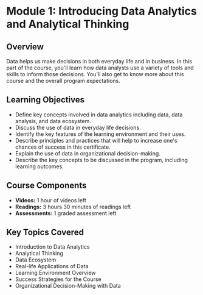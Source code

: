 # Module 1: Introducing Data Analytics and Analytical Thinking

## Overview

Data helps us make decisions in both everyday life and in business. In this part of the course, you'll learn how data analysts use a variety of tools and skills to inform those decisions. You'll also get to know more about this course and the overall program expectations.

## Learning Objectives

- Define key concepts involved in data analytics including data, data analysis, and data ecosystem.
- Discuss the use of data in everyday life decisions.
- Identify the key features of the learning environment and their uses.
- Describe principles and practices that will help to increase one's chances of success in this certificate.
- Explain the use of data in organizational decision-making.
- Describe the key concepts to be discussed in the program, including learning outcomes.

## Course Components

- **Videos:** 1 hour of videos left
- **Readings:** 3 hours 30 minutes of readings left
- **Assessments:** 1 graded assessment left

## Key Topics Covered

- Introduction to Data Analytics
- Analytical Thinking
- Data Ecosystem
- Real-life Applications of Data
- Learning Environment Overview
- Success Strategies for the Course
- Organizational Decision-Making with Data
